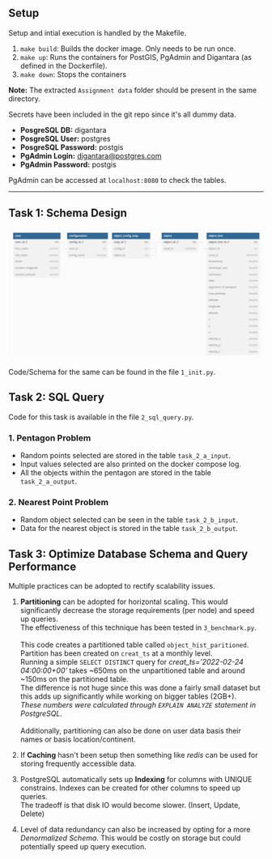 ## Setup
Setup and intial execution is handled by the Makefile.
1. `make build`: Builds the docker image. Only needs to be run once.
2. `make up`: Runs the containers for PostGIS, PgAdmin and Digantara (as defined in the Dockerfile).
3. `make down`: Stops the containers

**Note:** The extracted `Assignment data` folder should be present in the same directory.

Secrets have been included in the git repo since it's all dummy data.
- **PosgreSQL DB:** digantara
- **PosgreSQL User:** postgres
- **PosgreSQL Password:** postgis
- **PgAdmin Login:** digantara@postgres.com
- **PgAdmin Password:** postgis

PgAdmin can be accessed at `localhost:8080` to check the tables.

---

## Task 1: Schema Design
![schema](schema.png)

Code/Schema for the same can be found in the file `1_init.py`.

## Task 2: SQL Query
Code for this task is available in the file `2_sql_query.py`.

### 1. Pentagon Problem
- Random points selected are stored in the table `task_2_a_input`.
- Input values selected are also printed on the docker compose log.
- All the objects within the pentagon are stored in the table `task_2_a_output`.

### 2. Nearest Point Problem
- Random object selected can be seen in the table `task_2_b_input`.
- Data for the nearest object is stored in the table `task_2_b_output`.

## Task 3: Optimize Database Schema and Query Performance
Multiple practices can be adopted to rectify scalability issues.

1. **Partitioning** can be adopted for horizontal scaling. This would significantly decrease the storage requirements (per node) and speed up queries.\
The effectiveness of this technique has been tested in `3_benchmark.py`.\
\
This code creates a partitioned table called `object_hist_paritioned`. Partition has been created on `creat_ts` at a monthly level.\
Running a simple `SELECT DISTINCT` query for *creat_ts='2022-02-24 04:00:00+00'* takes ~650ms on the unpartitioned table and around ~150ms on the partitioned table.\
The difference is not huge since this was done a fairly small dataset but this adds up significantly while working on bigger tables (2GB+).\
*These numbers were calculated through `EXPLAIN ANALYZE` statement in PostgreSQL.*\
\
Additionally, partitioning can also be done on user data basis their names or basis location/continent.

2. If **Caching** hasn't been setup then something like *redis* can be used for storing frequently accessible data.

3. PostgreSQL automatically sets up **Indexing** for columns with UNIQUE constrains. Indexes can be created for other columns to speed up queries.\
The tradeoff is that disk IO would become slower. (Insert, Update, Delete)

4. Level of data redundancy can also be increased by opting for a more *Denormalized Schema*. This would be costly on storage but could potentially speed up query execution.
